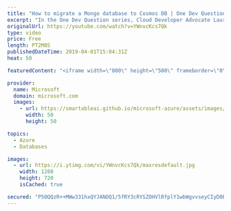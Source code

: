```yaml
---
title: "How to migrate a Mongo database to Cosmos DB | One Dev Question: Laurent Bugnion"
excerpt: "In the One Dev Question series, Cloud Developer Advocate Laurent Bugnion explains various development features of Azure. In this video, Laurent explains how to migrate a Mongo database over to an Azure Cosmos DB.   Get more information at: http://gslb.ch/294c-onedevquestion  Create your free Azure account"
originalUrl: https://youtube.com/watch?v=YWnvcKcs7Qk
type: video
price: Free
length: PT2M8S
publishedDateTime: 2019-04-01T15:04:31Z
heat: 50

featuredContent: "<iframe width=\"800\" height=\"500\" frameborder=\"0\" src=\"https://www.youtube.com/embed/YWnvcKcs7Qk\" allow=\"accelerometer; autoplay; encrypted-media; gyroscope; picture-in-picture\" allowfullscreen></iframe>"

provider:
  name: Microsoft
  domain: microsoft.com
  images:
    - url: https://smartableai.github.io/microsoft-azure/assets/images/organizations/microsoft.com-50x50.jpg
      width: 50
      height: 50

topics:
  - Azure
  - Databases

images:
  - url: https://i.ytimg.com/vi/YWnvcKcs7Qk/maxresdefault.jpg
    width: 1280
    height: 720
    isCached: true

secured: "P5OQQzR++MWw331hxQYJANOQ1/5fRY3cRYSZOHVlRfplY1wbWgvvseyCIyD0BTKNKO0HbSUTHb3yBRgHO5ZjkI3pYljkzLoYI820YtMx3yKJUwNAXqWMXhPQWklqgXSeoIm18h4vA4OIq4pSd54IQvnrUISJb4fMgO7I300/67OFegmJ2s+8bhPzZLuYgpnk4uP3MPZTCP/WRLVGb2MJM8N4VDlXYeYNA86295qupwbkzE8khsAkixXsoeg6RYuJgUwZSGX5HGkhweuPz1ByLXgn7QWle9P0CBCTSeD+HUnIiKwFr8a3Lz4fMpaKnf+ZM82ZMWOLaEOYZfRx01MDMp3jkXyNTAAR/1gIY8vX+qxvwV8NJUIIzbbyJYVDXqRT8she/9behs3yqpHsmkf63Gld5RazhKgeiBUfE4yMWik=;9J99pKPdaJHiF5ecL/6XRg=="
---
```


